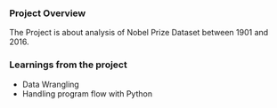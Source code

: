 ### Project Overview

 The Project is about analysis of Nobel Prize Dataset between 1901 and 2016.


### Learnings from the project

 - Data Wrangling
- Handling program flow with Python



